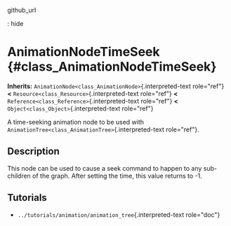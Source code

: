 github\_url

:   hide

AnimationNodeTimeSeek {#class_AnimationNodeTimeSeek}
=====================

**Inherits:** `AnimationNode<class_AnimationNode>`{.interpreted-text
role="ref"} **\<** `Resource<class_Resource>`{.interpreted-text
role="ref"} **\<** `Reference<class_Reference>`{.interpreted-text
role="ref"} **\<** `Object<class_Object>`{.interpreted-text role="ref"}

A time-seeking animation node to be used with
`AnimationTree<class_AnimationTree>`{.interpreted-text role="ref"}.

Description
-----------

This node can be used to cause a seek command to happen to any
sub-children of the graph. After setting the time, this value returns to
-1.

Tutorials
---------

-   `../tutorials/animation/animation_tree`{.interpreted-text
    role="doc"}
